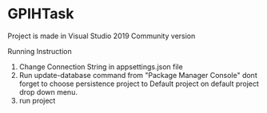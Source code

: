 # GPIHTask

Project is made in Visual Studio 2019 Community version

Running Instruction

1. Change Connection String in appsettings.json file
2. Run update-database command from "Package Manager Console" dont forget to choose persistence project to Default project on default project drop down menu.
3. run project
